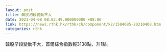 ```yaml
---
layout: post
title: 韓股初段變動不大
date: 2021-04-08 08:02:49.000000000 +08:00
link: https://news.rthk.hk/rthk/ch/component/k2/1584685-20210408.htm
categories: rthk
---
```


韓股早段變動不大，首爾綜合指數報3138點，升1點。

